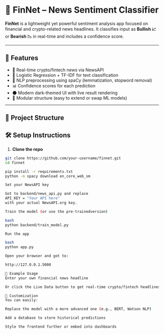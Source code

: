 # 🧠 FinNet – News Sentiment Classifier

**FinNet** is a lightweight yet powerful sentiment analysis app focused on financial and crypto-related news headlines. It classifies input as **Bullish 📈** or **Bearish 📉** in real-time and includes a confidence score.

---

## 🚀 Features

- 🔄 Real-time crypto/fintech news via NewsAPI
- 🧠 Logistic Regression + TF-IDF for text classification
- 🧼 NLP preprocessing using spaCy (lemmatization, stopword removal)
- 📊 Confidence scores for each prediction
- 🌑 Modern dark-themed UI with live result rendering
- 🔧 Modular structure (easy to extend or swap ML models)

---

## 📂 Project Structure

## 🛠️ Setup Instructions

1. **Clone the repo**

```bash
git clone https://github.com/your-username/finnet.git
cd finnet

pip install -r requirements.txt
python -m spacy download en_core_web_sm

Set your NewsAPI key

Got to backend/news_api.py and replace
API_KEY = "Your API here"
with your actual NewsAPI.org key.

Train the model (or use the pre-trainedversion)

bash
python backend/train_model.py

Run the app

bash
python app.py

Open your browser and got to:

http://127.0.0.1.5000

📘 Example Usage
Enter your own financial news headline

Or click the Live Data button to get real-time crypto/fintech headlines and see the predicted sentiment

🧪 Customization
You can easily:

Replace the model with a more advanced one (e.g., BERT, Watson NLP)

Add a database to store historical predictions

Style the frontend further or embed into dashboards

